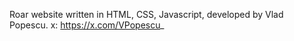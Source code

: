 Roar website written in HTML, CSS, Javascript, developed by Vlad Popescu. x: https://x.com/VPopescu_
